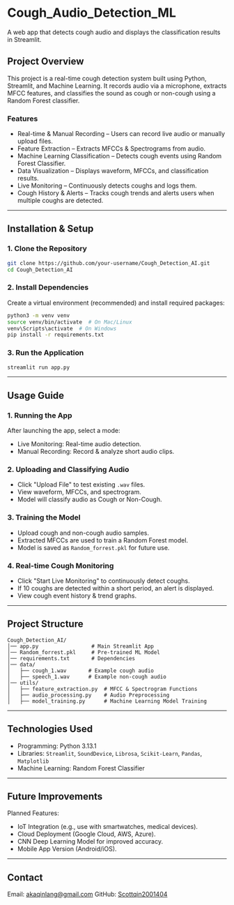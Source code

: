 # Cough_Audio_Detection_ML
A web app that detects cough audio and displays the classification results in Streamlit. 

## Project Overview
This project is a real-time cough detection system built using Python, Streamlit, and Machine Learning. It records audio via a microphone, extracts MFCC features, and classifies the sound as cough or non-cough using a Random Forest classifier.

### Features
- Real-time & Manual Recording – Users can record live audio or manually upload files.
- Feature Extraction – Extracts MFCCs & Spectrograms from audio.
- Machine Learning Classification – Detects cough events using Random Forest Classifier.
- Data Visualization – Displays waveform, MFCCs, and classification results.
- Live Monitoring – Continuously detects coughs and logs them.
- Cough History & Alerts – Tracks cough trends and alerts users when multiple coughs are detected.

---

## Installation & Setup
### 1. Clone the Repository
```bash
git clone https://github.com/your-username/Cough_Detection_AI.git
cd Cough_Detection_AI
```

### 2. Install Dependencies
Create a virtual environment (recommended) and install required packages:
```bash
python3 -m venv venv
source venv/bin/activate  # On Mac/Linux
venv\Scripts\activate  # On Windows
pip install -r requirements.txt
```

### 3. Run the Application
```bash
streamlit run app.py
```

---

## Usage Guide
### 1. Running the App
After launching the app, select a mode:
- Live Monitoring: Real-time audio detection.
- Manual Recording: Record & analyze short audio clips.

### 2. Uploading and Classifying Audio
- Click "Upload File" to test existing `.wav` files.
- View waveform, MFCCs, and spectrogram.
- Model will classify audio as Cough or Non-Cough.

### 3. Training the Model
- Upload cough and non-cough audio samples.
- Extracted MFCCs are used to train a Random Forest model.
- Model is saved as `Random_forrest.pkl` for future use.

### 4. Real-time Cough Monitoring
- Click "Start Live Monitoring" to continuously detect coughs.
- If 10 coughs are detected within a short period, an alert is displayed.
- View cough event history & trend graphs.

---

## Project Structure
```
Cough_Detection_AI/
│── app.py                 # Main Streamlit App
│── Random_forrest.pkl     # Pre-trained ML Model
│── requirements.txt       # Dependencies
│── data/
│   ├── cough_1.wav       # Example cough audio
│   ├── speech_1.wav      # Example non-cough audio
│── utils/
│   ├── feature_extraction.py  # MFCC & Spectrogram Functions
│   ├── audio_processing.py    # Audio Preprocessing
│   ├── model_training.py      # Machine Learning Model Training
```

---

## Technologies Used
- Programming: Python 3.13.1
- Libraries: `Streamlit`, `SoundDevice`, `Librosa`, `Scikit-Learn`, `Pandas`, `Matplotlib`
- Machine Learning: Random Forest Classifier

---

## Future Improvements
Planned Features:
- IoT Integration (e.g., use with smartwatches, medical devices).
- Cloud Deployment (Google Cloud, AWS, Azure).
- CNN Deep Learning Model for improved accuracy.
- Mobile App Version (Android/iOS).

---

## Contact
Email: [akaqinlang@gmail.com](mailto:akaqinlang@gmail.com)
GitHub: [Scottqin2001404](https://github.com/Scottqin2001404)
